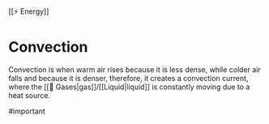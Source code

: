 [[⚡ Energy]]
# Convection
Convection is when warm air rises because it is less dense, while colder air falls and because it is denser, therefore, it creates a convection current, where the [[💨 Gases|gas]]/[[Liquid|liquid]] is constantly moving due to a heat source.

#important 